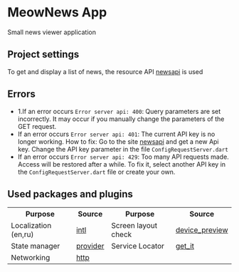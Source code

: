 # MeowNews App

Small news viewer application

## Project settings
To get and display a list of news, the resource API [newsapi](https://newsapi.org) is used

## Errors
- 1.If an error occurs `Error server api: 400`: 
Query parameters are set incorrectly. It may occur if you manually change the parameters of the GET request.
- If an error occurs `Error server api: 401`: 
The current API key is no longer working. 
How to fix: 
  Go to the site [newsapi](https://newsapi.org) and get a new Api key.
  Change the API key parameter in the file `ConfigRequestServer.dart`
- If an error occurs `Error server api: 429`:
  Too many API requests made. Access will be restored after a while.
  To fix it, select another API key in the `ConfigRequestServer.dart` file or create your own.


## Used packages and plugins

<table>
<tr>
 <th>Purpose</th> <th>Source</th> <th>Purpose</th> <th>Source</th>
</tr>
 <tr>
    <td>Localization (en,ru)</td>         <td><a href='https://pub.dev/packages/intl'>intl</a></td>
   <td>Screen layout check</td>         <td><a href='https://pub.dev/packages/device_preview'>device_preview</a></td>
 </tr> 
 <tr>
   <td>State manager</td>                <td><a href='https://pub.dev/packages/provider'>provider</a>     </td>
   <td>Service Locator</td>              <td><a href='https://pub.dev/packages/get_it'>get_it</a>     </td>
 </tr>

 <tr>
   <td>Networking</td>                   <td><a href='https://pub.dev/packages/http'>http</a>    </td>
    <td></td>              <td></td>
 </tr>

</table>
